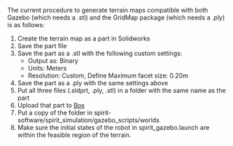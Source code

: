 The current procedure to generate terrain maps compatible with both Gazebo (which needs a .stl) and the GridMap package (which needs a .ply) is as follows:

1. Create the terrain map as a part in Solidworks
2. Save the part file
3. Save the part as a .stl with the following custom settings:
   - Output as: Binary
   - Units: Meters
   - Resolution: Custom, Define Maximum facet size: 0.20m
4. Save the part as a .ply with the same settings above
5. Put all three files (.sldprt, .ply, .stl) in a folder with the same name as the part
6. Upload that part to [Box](https://cmu.app.box.com/folder/140471289581)
7. Put a copy of the folder in spirit-software/spirit_simulation/gazebo_scripts/worlds
8. Make sure the initial states of the robot in spirit_gazebo.launch are within the feasible region of the terrain.